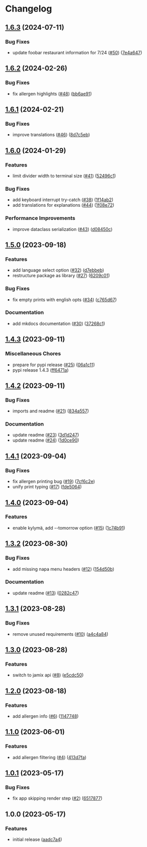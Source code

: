 # Changelog

## [1.6.3](https://github.com/jkerola/jmenu/compare/v1.6.2...v1.6.3) (2024-07-11)


### Bug Fixes

* update foobar restaurant information for 7/24 ([#50](https://github.com/jkerola/jmenu/issues/50)) ([7e4a647](https://github.com/jkerola/jmenu/commit/7e4a6471b5207c25b218c10bd3317106bde937ae))

## [1.6.2](https://github.com/jkerola/jmenu/compare/v1.6.1...v1.6.2) (2024-02-26)


### Bug Fixes

* fix allergen highlights ([#48](https://github.com/jkerola/jmenu/issues/48)) ([bb6ae91](https://github.com/jkerola/jmenu/commit/bb6ae91a6dda9c135e168934de6d509fbe87067b))

## [1.6.1](https://github.com/jkerola/jmenu/compare/v1.6.0...v1.6.1) (2024-02-21)


### Bug Fixes

* improve translations ([#46](https://github.com/jkerola/jmenu/issues/46)) ([8d7c5eb](https://github.com/jkerola/jmenu/commit/8d7c5ebc3f5a36d3787fbcbb68fe8d5f3c6b6df3))

## [1.6.0](https://github.com/jkerola/jmenu/compare/v1.5.0...v1.6.0) (2024-01-29)


### Features

* limit divider width to terminal size ([#41](https://github.com/jkerola/jmenu/issues/41)) ([52496c1](https://github.com/jkerola/jmenu/commit/52496c193cac0ca595bfd2bf2762cc30212b9d5d))


### Bug Fixes

* add keyboard interrupt try-catch ([#38](https://github.com/jkerola/jmenu/issues/38)) ([1f14ab2](https://github.com/jkerola/jmenu/commit/1f14ab22f93c8c42cd3fa24d2b7d0909b6a3e465))
* add translations for explanations ([#44](https://github.com/jkerola/jmenu/issues/44)) ([1f08e72](https://github.com/jkerola/jmenu/commit/1f08e7247bb882f4ad1f595e3c6245ae76ec0be2))


### Performance Improvements

* improve dataclass serialization ([#43](https://github.com/jkerola/jmenu/issues/43)) ([d08450c](https://github.com/jkerola/jmenu/commit/d08450c073a5cd100f4aa7af03079864cf1de27f))

## [1.5.0](https://github.com/jkerola/jmenu/compare/v1.4.3...v1.5.0) (2023-09-18)


### Features

* add language select option ([#32](https://github.com/jkerola/jmenu/issues/32)) ([d7ebbeb](https://github.com/jkerola/jmenu/commit/d7ebbebc7b2efb510c7a7390730733543e28e901))
* restructure package as library ([#27](https://github.com/jkerola/jmenu/issues/27)) ([6209c01](https://github.com/jkerola/jmenu/commit/6209c01b131b2a2043b14163c37e106aabf3d3d2))


### Bug Fixes

* fix empty prints with english opts ([#34](https://github.com/jkerola/jmenu/issues/34)) ([c765d67](https://github.com/jkerola/jmenu/commit/c765d67a72dfdd01c9974cac86a12953a63b066c))


### Documentation

* add mkdocs documentation ([#30](https://github.com/jkerola/jmenu/issues/30)) ([37268c1](https://github.com/jkerola/jmenu/commit/37268c104eba010771c4cd90515174443cbb80e0))

## [1.4.3](https://github.com/jkerola/jmenu/compare/v1.4.2...v1.4.3) (2023-09-11)


### Miscellaneous Chores

* prepare for pypi release ([#25](https://github.com/jkerola/jmenu/issues/25)) ([06a1c11](https://github.com/jkerola/jmenu/commit/06a1c119c46e75a84d06fef90db82143be1c1133))
* pypi release 1.4.3 ([ff6471a](https://github.com/jkerola/jmenu/commit/ff6471a86f99c68a8a2e1a5b0c140ee98696585c))

## [1.4.2](https://github.com/jkerola/jmenu/compare/v1.4.1...v1.4.2) (2023-09-11)


### Bug Fixes

* imports and readme ([#21](https://github.com/jkerola/jmenu/issues/21)) ([834a557](https://github.com/jkerola/jmenu/commit/834a557c886b06275cdfd5b1e16a59579bcadc15))


### Documentation

* update readme ([#23](https://github.com/jkerola/jmenu/issues/23)) ([3d1d247](https://github.com/jkerola/jmenu/commit/3d1d247878265ae42cc5ee19c5232e350696ab13))
* update readme ([#24](https://github.com/jkerola/jmenu/issues/24)) ([1d0ce90](https://github.com/jkerola/jmenu/commit/1d0ce90adf361ebe802dcd3fee4e0bc0b079a24a))

## [1.4.1](https://github.com/jkerola/jmenu/compare/v1.4.0...v1.4.1) (2023-09-04)


### Bug Fixes

* fix allergen printing bug ([#19](https://github.com/jkerola/jmenu/issues/19)) ([7cf6c2e](https://github.com/jkerola/jmenu/commit/7cf6c2eb3506f6ebcc5dc226aa16627ae554ca3a))
* unify print typing ([#17](https://github.com/jkerola/jmenu/issues/17)) ([fde5064](https://github.com/jkerola/jmenu/commit/fde50641b0469a4c253ae947ebef20f0e2b8eeb0))

## [1.4.0](https://github.com/jkerola/jmenu/compare/v1.3.2...v1.4.0) (2023-09-04)


### Features

* enable kylymä, add --tomorrow option ([#15](https://github.com/jkerola/jmenu/issues/15)) ([1c74b91](https://github.com/jkerola/jmenu/commit/1c74b91ff3b0c91c04912f5570a781e5337da1a5))

## [1.3.2](https://github.com/jkerola/jmenu/compare/v1.3.1...v1.3.2) (2023-08-30)


### Bug Fixes

* add missing napa menu headers ([#12](https://github.com/jkerola/jmenu/issues/12)) ([154d50b](https://github.com/jkerola/jmenu/commit/154d50b0ec00331ea2c90c392470b8d6b4f78d2c))


### Documentation

* update readme ([#13](https://github.com/jkerola/jmenu/issues/13)) ([0282c47](https://github.com/jkerola/jmenu/commit/0282c4782e15a7f4b22db8dcd527fd58c83e9ffd))

## [1.3.1](https://github.com/jkerola/jmenu/compare/v1.3.0...v1.3.1) (2023-08-28)


### Bug Fixes

* remove unused requirements ([#10](https://github.com/jkerola/jmenu/issues/10)) ([a4c4a84](https://github.com/jkerola/jmenu/commit/a4c4a84221ab66d3014bd1d7e56792f437bc94de))

## [1.3.0](https://github.com/jkerola/jmenu/compare/v1.2.0...v1.3.0) (2023-08-28)


### Features

* switch to jamix api ([#8](https://github.com/jkerola/jmenu/issues/8)) ([e5cdc50](https://github.com/jkerola/jmenu/commit/e5cdc508e693b8149c6dce642944bc1cf1a385a2))

## [1.2.0](https://github.com/jkerola/jmenu/compare/v1.1.0...v1.2.0) (2023-08-18)


### Features

* add allergen info ([#6](https://github.com/jkerola/jmenu/issues/6)) ([1147748](https://github.com/jkerola/jmenu/commit/11477487ce45a74dfbc2bec0af0b0a3f5092a4e7))

## [1.1.0](https://github.com/jkerola/jmenu/compare/v1.0.1...v1.1.0) (2023-06-01)


### Features

* add allergen filtering ([#4](https://github.com/jkerola/jmenu/issues/4)) ([413d7fa](https://github.com/jkerola/jmenu/commit/413d7fa420514660a9fe2e7c509e69f051d3b6ad))

## [1.0.1](https://github.com/jkerola/jmenu/compare/v1.0.0...v1.0.1) (2023-05-17)


### Bug Fixes

* fix app skipping render step ([#2](https://github.com/jkerola/jmenu/issues/2)) ([6517877](https://github.com/jkerola/jmenu/commit/65178779adacaad01da983068f3c83619587740d))

## 1.0.0 (2023-05-17)


### Features

* initial release ([aadc7a4](https://github.com/jkerola/jmenu/commit/aadc7a45a55cada622974cfc1e47ffd622370c25))
